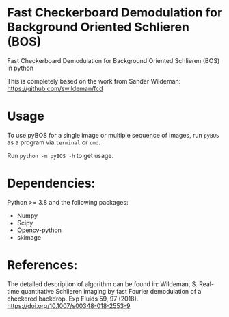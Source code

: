 # Fast Checkerboard Demodulation for Background Oriented Schlieren (BOS)
Fast Checkerboard Demodulation for Background Oriented Schlieren (BOS) in python

This is completely based on the work from Sander Wildeman: https://github.com/swildeman/fcd


# Usage
To use pyBOS for a single image or multiple sequence of images, run `pyBOS` as a program via `terminal` or `cmd`.


Run `python -m pyBOS -h` to get usage.

# Dependencies:
Python >= 3.8 and the following packages:

- Numpy
- Scipy
- Opencv-python
- skimage


# References:
The detailed description of algorithm can be found in: 
Wildeman, S. Real-time quantitative Schlieren imaging by fast Fourier demodulation of a checkered backdrop. Exp Fluids 59, 97 (2018). https://doi.org/10.1007/s00348-018-2553-9
